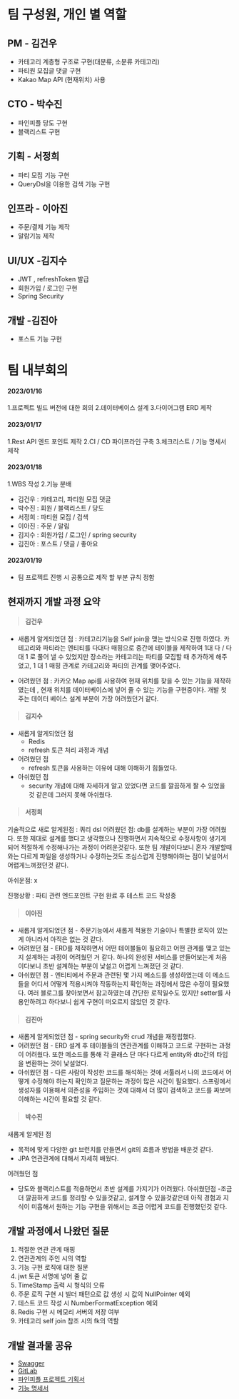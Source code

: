 # 팀 구성원, 개인 별 역할
## PM - 김건우
- 카테고리 계층형 구조로 구현(대분류, 소분류 카테고리)
- 파티원 모집글 댓글 구현
 - Kakao Map API (현재위치) 사용

## CTO - 박수진
- 파인피플 당도 구현
 - 블랙리스트 구현
 
## 기획 - 서정희 

- 파티 모집 기능 구현
- QueryDsl을 이용한 검색 기능 구현

## 인프라 - 이아진
- 주문/결제 기능 제작
 - 알람기능 제작
 
 ## UI/UX -김지수
- JWT , refreshToken 발급
- 회원가입 / 로그인 구현
- Spring Security 

 ## 개발 -김진아
 - 포스트 기능 구현
 
 # 팀 내부회의 
 #### 2023/01/16
 1.프로젝트 빌드 버전에 대한 회의
 2.데이터베이스 설계
 3.다이어그램 ERD 제작 
 
 #### 2023/01/17
 1.Rest API 엔드 포인트 제작
 2.CI / CD 파이프라인 구축
 3.체크리스트 / 기능 명세서 제작
  #### 2023/01/18
 1.WBS 작성
 2.기능 분배
 - 김건우 : 카테고리, 파티원 모집 댓글
 - 박수진 : 회원 / 블랙리스트 / 당도
 - 서정희 : 파티원 모집 / 검색
 - 이아진 : 주문 / 알림
 - 김지수 : 회원가입 / 로그인 / spring security
 - 김진아 : 포스트 / 댓글 / 좋아요
#### 2023/01/19
 - 팀 프로젝트 진행 시 공통으로 제작 할 부분 규칙 정함 

## 현재까지 개발 과정 요약 
> #### 김건우 
- 새롭게 알게되었던 점 :
 카테고리기능을 Self join을 맺는 방식으로 진행 하였다. 카테고리와 파티라는 엔티티를 다대다 매핑으로 중간에 테이블을 제작하여 1대 다 / 다 대 1 로 풀어 낼 수 있었지만 장소라는 카테고리는 파티를 모집할 때 추가하게 해주었고, 1 대 1 매핑 관계로 카테고리와 파티의 관계를 맺어주었다. 
 
 - 어려웠던 점
 : 카카오 Map api를 사용하여 현재 위치를 찾을 수 있는 기능을 제작하였는데 , 현재 위치를 데이터베이스에 넣어 줄 수 있는 기능을 구현중이다. 개발 첫 주는 데이터 베이스 설계 부분이 가장 어려웠던거 같다.
 
>#### 김지수 
- 새롭게 알게되었던 점
    - Redis
    - refresh 토큰 처리 과정과 개념
- 어려웠던 점
    - refresh 토큰을 사용하는 이유에 대해 이해하기 힘들었다.
- 아쉬웠던 점
    - security 개념에 대해 자세하게 알고 있었다면 코드를 깔끔하게 짤 수 있었을 것 같은데 그러지 못해 아쉬웠다.

>#### 서정희
기술적으로 새로 알게된점 :  쿼리 dsl
어려웠던 점:  db를 설계하는 부분이 가장 어려웠다. 또한 제대로 설계를 했다고 생각했으나 진행하면서 지속적으로 수정사항이 생기게 되어 적절하게 수정해나가는 과정이 어려운것같다. 또한 팀 개발이다보니 혼자 개발할때와는 다르게 파일을 생성하거나 수정하는것도 조심스럽게 진행해야하는 점이 낯설어서 어렵게느껴졌던것 같다. 

아쉬운점: x

진행상황 : 파티 관련 엔드포인트 구현 완료 후 테스트 코드 작성중
 
 > #### 이아진
  - 새롭게 알게되었던 점 - 주문기능에서 새롭게 적용한 기술이나 특별한 로직이 있는 게 아니라서 아직은 없는 것 같다. 
 - 어려웠던 점 - ERD를 제작하면서 어떤 테이블들이 필요하고 어떤 관계를 맺고 있는지 설계하는 과정이 어려웠던 거 같다. 하나의 완성된 서비스를 만들어보는게 처음이다보니 초반 설계하는 부분이 낯설고 어렵게 느껴졌던 것 같다. 
 - 아쉬웠던 점 - 엔티티에서 주문과 관련된 몇 가지 메소드를 생성하였는데 이 메소드들을 어디서 어떻게 적용시켜야 작동하는지 확인하는 과정에서 많은 수정이 필요했다. 여러 블로그를 찾아보면서 참고하였는데 간단한 로직일수도 있지만 setter를 사용안하려고 하다보니 쉽게 구현이 떠오르지 않았던 것 같다.
 
 > #### 김진아
 - 새롭게 알게되었던 점 - spring security와 crud 개념을 재정립했다.
- 어려웠던 점 - ERD 설계 후 테이블들의 연관관계를 이해하고 코드로 구현하는 과정이 어려웠다. 또한 메소드를 통해 각 클래스 단 마다 다르게 entity와 dto간의 타입을 변환하는 것이 낯설었다.
- 아쉬웠던 점 - 다른 사람이 작성한 코드를 해석하는 것에 서툴러서 나의 코드에서 어떻게 수정해야 하는지 확인하고 질문하는 과정이 많은 시간이 필요했다. 스프링에서 생성자를 이용해서 의존성을 주입하는 것에 대해서 더 많이 검색하고 코드를 짜보며 이해하는 시간이 필요할 것 같다.
 
 > #### 박수진
 새롭게 알게된 점
- 목적에 맞게 다양한 git 브런치를 만들면서 git의 흐름과 방법을 배운것 같다.
- JPA 연관관계에 대해서 자세히 배웠다.

어려웠던 점 
- 당도와 블랙리스트를 적용하면서 초반 설계를 가지기가 어려웠다.
아쉬웠던점
-조금 더 깔끔하게 코드를 정리할 수 있을것같고, 설계할 수 있을것같은데 아직 경험과 지식이 미흡해서 원하는 기능 구현을 위해서는 조금 어렵게 코드를 진행했던것 같다.
 
 
 ## 개발 과정에서 나왔던 질문 
 
 1. 적절한 연관 관계 매핑 
 2. 연관관계의 주인 시의 역할
 3. 기능 구현 로직에 대한 질문 
 4. jwt 토큰 서명에 넣어 줄 값 
 5. TimeStamp 출력 시 형식의 오류
 6. 주문 로직 구현 시 빌더 패턴으로 값 생성 시 값의 NullPointer 예외
 7. 테스트 코드 작성 시 NumberFormatException 예외
 8. Redis 구현 시 메모리 서버의 저장 여부
 9. 카테고리 self join 참조 시의 fk의 역할
 
 ## 개발 결과물 공유
- [Swagger](ec2-54-180-125-182.ap-northeast-2.compute.amazonaws.com:8080/swagger-ui/index.html)
- [GitLab](https://gitlab.com/GunLABS/pine-people)
- [파인피플 프로젝트 기획서](https://www.notion.so/22c235d2439f45c0a0601e75664babb0)
- [기능 명세서](https://lumpy-blossom-559.notion.site/Project-pinepeople-b03c27b86cca4e2e8e632a3e3a7881ad)
